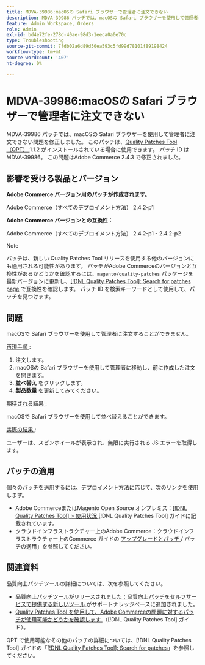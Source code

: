 ```yaml
---
title: MDVA-39986:macOSの Safari ブラウザーで管理者に注文できない
description: MDVA-39986 パッチでは、macOSの Safari ブラウザーを使用して管理者に注文できない問題を修正しました。 このパッチは、[Quality Patches Tool （QPT） ] （https://experienceleague.adobe.com/en/docs/commerce-operations/tools/quality-patches-tool/quality-patches-tool-to-self-serve-quality-patches） 1.1.2 がインストールされている場合に利用できます。 パッチ ID は MDVA-39986。 この問題はAdobe Commerce 2.4.3 で修正されました。
feature: Admin Workspace, Orders
role: Admin
exl-id: bd4e72fe-278d-40ae-98d3-1eeca0a0e70c
type: Troubleshooting
source-git-commit: 7fdb02a6d89d50ea593c5fd99d78101f89198424
workflow-type: tm+mt
source-wordcount: '407'
ht-degree: 0%

---
```


# MDVA-39986:macOSの Safari ブラウザーで管理者に注文できない

MDVA-39986 パッチでは、macOSの Safari ブラウザーを使用して管理者に注文できない問題を修正しました。 このパッチは、[Quality Patches Tool （QPT） ](https://experienceleague.adobe.com/en/docs/commerce-operations/tools/quality-patches-tool/quality-patches-tool-to-self-serve-quality-patches)1.1.2 がインストールされている場合に使用できます。 パッチ ID は MDVA-39986。 この問題はAdobe Commerce 2.4.3 で修正されました。

## 影響を受ける製品とバージョン

**Adobe Commerce バージョン用のパッチが作成されます。**

Adobe Commerce（すべてのデプロイメント方法） 2.4.2-p1

**Adobe Commerce バージョンとの互換性：**

Adobe Commerce（すべてのデプロイメント方法） 2.4.2-p1 - 2.4.2-p2

>[!NOTE]
>
>パッチは、新しい Quality Patches Tool リリースを使用する他のバージョンにも適用される可能性があります。 パッチがAdobe Commerceのバージョンと互換性があるかどうかを確認するには、`magento/quality-patches` パッケージを最新バージョンに更新し、[[!DNL Quality Patches Tool]: Search for patches page](https://experienceleague.adobe.com/en/docs/commerce-operations/tools/quality-patches-tool/quality-patches-tool-to-self-serve-quality-patches) で互換性を確認します。 パッチ ID を検索キーワードとして使用して、パッチを見つけます。

## 問題

macOSで Safari ブラウザーを使用して管理者に注文することができません。

<u> 再現手順 </u>:

1. 注文します。
1. macOSの Safari ブラウザーを使用して管理者に移動し、前に作成した注文を開きます。
1. **並べ替え** をクリックします。
1. **製品数量** を更新してみてください。

<u> 期待される結果 </u>:

macOSで Safari ブラウザーを使用して並べ替えることができます。

<u> 実際の結果 </u>:

ユーザーは、スピンホイールが表示され、無限に実行される JS エラーを取得します。

## パッチの適用

個々のパッチを適用するには、デプロイメント方法に応じて、次のリンクを使用します。

* Adobe CommerceまたはMagento Open Source オンプレミス：[[!DNL Quality Patches Tool] > 使用状況 ](/help/tools/quality-patches-tool/usage.md)[!DNL Quality Patches Tool] ガイドに記載されています。
* クラウドインフラストラクチャー上のAdobe Commerce：クラウドインフラストラクチャー上のCommerce ガイドの [ アップグレードとパッチ ](https://experienceleague.adobe.com/docs/commerce-cloud-service/user-guide/develop/upgrade/apply-patches.html)/ パッチの適用」を参照してください。

## 関連資料

品質向上パッチツールの詳細については、次を参照してください。

* [ 品質向上パッチツールがリリースされました：品質向上パッチをセルフサービスで提供する新しいツール ](https://experienceleague.adobe.com/en/docs/commerce-operations/tools/quality-patches-tool/quality-patches-tool-to-self-serve-quality-patches) がサポートナレッジベースに追加されました。
* [Quality Patches Tool を使用して、Adobe Commerceの問題に対するパッチが使用可能かどうかを確認します ](/help/tools/quality-patches-tool/patches-available-in-qpt/check-patch-for-magento-issue-with-magento-quality-patches.md) （[!DNL Quality Patches Tool] ガイド）。

QPT で使用可能なその他のパッチの詳細については、[!DNL Quality Patches Tool] ガイドの「[[!DNL Quality Patches Tool]: Search for patches](https://experienceleague.adobe.com/tools/commerce-quality-patches/index.html)」を参照してください。

